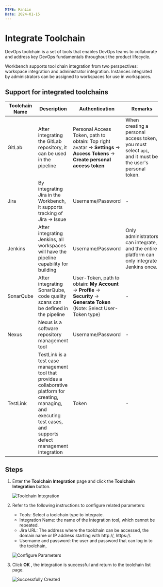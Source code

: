 ```yaml
---
MTPE: FanLin
Date: 2024-01-15
---
```


# Integrate Toolchain

DevOps toolchain is a set of tools that enables DevOps teams to collaborate and address key DevOps fundamentals throughout the product lifecycle.

Workbench supports tool chain integration from two perspectives: workspace integration and administrator integration. Instances integrated by administrators can be assigned to workspaces for use in workspaces.

## Support for integrated toolchains

| Toolchain Name | Description | Authentication | Remarks |
| --------------- | ----------- | -------------- | -------- |
| GitLab | After integrating the GitLab repository, it can be used in the pipeline | Personal Access Token, path to obtain: Top right avatar -> **Settings** -> **Access Tokens** -> **Create personal access token** | When creating a personal access token, you must select `api`, and it must be the user's personal token. |
| Jira | By integrating Jira in the Workbench, it supports tracking of Jira -> Issue | Username/Password | - |
| Jenkins | After integrating Jenkins, all workspaces will have the pipeline capability for building | Username/Password | Only administrators can integrate, and the entire platform can only integrate Jenkins once. |
| SonarQube | After integrating SonarQube, code quality scans can be defined in the pipeline | User-Token, path to obtain: **My Account** -> **Profile** -> **Security** -> **Generate Token** (Note: Select User-Token type) | - |
| Nexus | Nexus is a software repository management tool | Username/Password | - |
| TestLink | TestLink is a test case management tool that provides a collaborative platform for creating, managing, and executing test cases, and supports defect management integration | Token | - |

## Steps

1. Enter the __Toolchain Integration__ page and click the __Toolchain Integration__ button.

    ![Toolchain Integration](../../images/tool01.png)

2. Refer to the following instructions to configure related parameters:

    - Tools: Select a toolchain type to integrate.
    - Integration Name: the name of the integration tool, which cannot be repeated.
    - Jira URL: The address where the toolchain can be accessed, the domain name or IP address starting with http://, https://.
    - Username and password: the user and password that can log in to the toolchain,

    ![Configure Parameters](../../images/tool02.png)

3. Click __OK__ , the integration is successful and return to the toolchain list page.

    ![Successfully Created](../../images/tool03.png)
